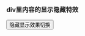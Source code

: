 <!DOCTYPE html PUBLIC "-//W3C//DTD XHTML 1.0 Transitional//EN" "http://www.w3.org/TR/xhtml1/DTD/xhtml1-transitional.dtd">
<html xmlns="http://www.w3.org/1999/xhtml">
<head>
<meta http-equiv="Content-Type" content="text/html; charset=utf-8" />
<title>jquery</title>
<script src="http://ajax.googleapis.com/ajax/libs/jquery/1.3.2/jquery.min.js" type="text/javascript"></script>
<script type="text/javascript">
$(document).ready(  function(){});
/*function hiden(){
$("#divObj").hide();//hide()函数,实现隐藏,括号里还可以带一个时间参数(毫秒)例如hide(500)以500毫秒的速度隐藏,还可以带slow,fast
}
function slideToggle(){
$("#divObj").slideToggle(500);//窗帘效果的切换,点一下收,点一下开,参数可以无,参数说明同上
}
function show(){
$("#divObj").show();//显示,参数说明同上
}*/
function toggle(){
$("#divObj").toggle(500);//显示隐藏切换,参数可以无,参数说明同上
}
/*function slide(){
$("#divObj").slideDown();//窗帘效果展开
}*/
</script>
</head>
<body>
<h3>div里内容的显示隐藏特效</h3>
<!--<input type="button" value="隐藏" onclick="hiden()"/>
<input type="button" value="显示" onclick="show()"/>
<input type="button" value="窗帘效果显示2" onclick="slide()"/>
<input type="button" value="窗帘效果的切换" onclick="slideToggle()"/>-->
<input type="button" value="隐藏显示效果切换" onclick="toggle()"/>
<div id="divObj" style="display:none"> 1.测试例子<br/>
  2.测试例子<br/>
  3.测试例子<br/>
  4.测试例子<br/>
  5.测试例子<br/>
  6.测试例子<br/>
  7.测试例子<br/>
  8.测试例子<br/>
  9.测试例子<br/>
  0.测试例子<br/>
</div>
</body>
</html>
